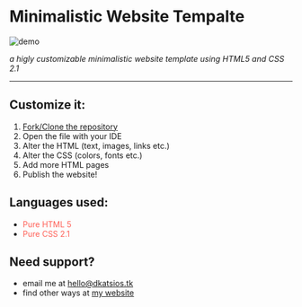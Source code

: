 # Minimalistic Website Tempalte

![demo](https://user-images.githubusercontent.com/68110106/113343293-52b55800-9338-11eb-8a09-be15b6e1f5eb.png)

_a higly customizable minimalistic website template using HTML5 and CSS 2.1_

___

## Customize it:

1. [Fork/Clone the repository](https://github.com/dk-raw/responsive-website-template/blob/main/CLONE.md)
2. Open the file with your IDE
3. Alter the HTML (text, images, links etc.)
4. Alter the CSS (colors, fonts etc.)
5. Add more HTML pages
6. Publish the website!

## Languages used:

- <span style="color:#FF5F56">Pure HTML 5</span>
- <span style="color:#FF5F56">Pure CSS 2.1</span>

## Need support?

- email me at [hello@dkatsios.tk](mailto:hello@dkatsios.tk?subject=minimalistic%20website%20template%20github)
- find other ways at [my website](https://dkatsios.ml)

